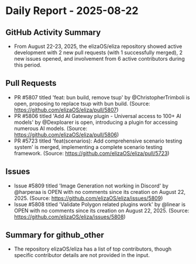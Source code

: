# Daily Report - 2025-08-22

## GitHub Activity Summary
- From August 22-23, 2025, the elizaOS/eliza repository showed active development with 2 new pull requests (with 1 successfully merged), 2 new issues opened, and involvement from 6 active contributors during this period.

## Pull Requests
- PR #5807 titled 'feat: bun build, remove tsup' by @ChristopherTrimboli is open, proposing to replace tsup with bun build. (Source: https://github.com/elizaOS/eliza/pull/5807)
- PR #5806 titled 'Add AI Gateway plugin - Universal access to 100+ AI models' by @Dexploarer is open, introducing a plugin for accessing numerous AI models. (Source: https://github.com/elizaOS/eliza/pull/5806)
- PR #5723 titled 'feat(scenarios): Add comprehensive scenario testing system' is merged, implementing a complete scenario testing framework. (Source: https://github.com/elizaOS/eliza/pull/5723)

## Issues
- Issue #5809 titled 'Image Generation not working in Discord' by @harperaa is OPEN with no comments since its creation on August 22, 2025. (Source: https://github.com/elizaOS/eliza/issues/5809)
- Issue #5808 titled 'Validate Polygon related plugins work' by @linear is OPEN with no comments since its creation on August 22, 2025. (Source: https://github.com/elizaOS/eliza/issues/5808)

## Summary for github_other
- The repository elizaOS/eliza has a list of top contributors, though specific contributor details are not provided in the input.